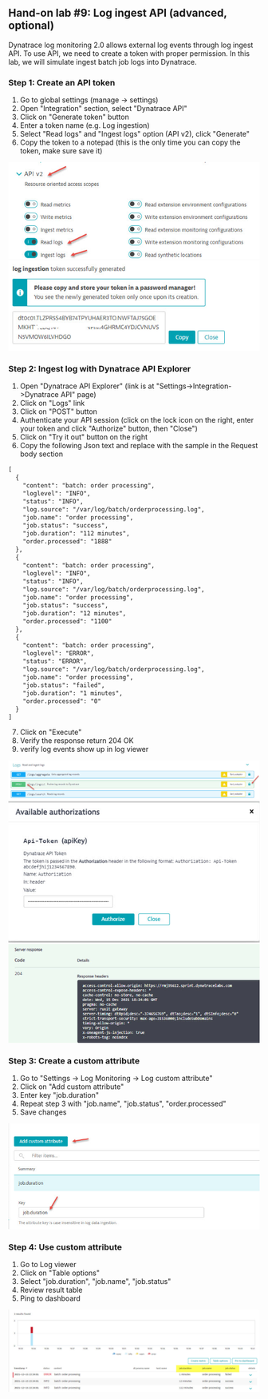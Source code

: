 ## Hand-on lab #9: Log ingest API (advanced, optional)

Dynatrace log monitoring 2.0 allows external log events through log ingest API. To use API, we need to create a token with proper permission. In this lab, we will simulate ingest batch job logs into Dynatrace. 

### Step 1: Create an API token

1. Go to global settings (manage -> settings)
2. Open "Integration" section, select "Dynatrace API"
3. Click on "Generate token" button
4. Enter a token name (e.g. Log ingestion)
5. Select "Read logs" and "Ingest logs" option (API v2), click "Generate"
6. Copy the token to a notepad (this is the only time you can copy the token, make sure save it)



![RDP](../../assets/images/lab09_01.jpg)
![RDP](../../assets/images/lab09_02.jpg)


### Step 2: Ingest log with Dynatrace API Explorer

1. Open "Dynatrace API Explorer" (link is at "Settings->Integration->Dynatrace API" page)
2. Click on "Logs" link
3. Click on "POST" button
4. Authenticate your API session (click on the lock icon on the right, enter your token and click "Authorize" button, then "Close")
5. Click on "Try it out" button on the right
6. Copy the following Json text and replace with the sample in the Request body section
```
[
  {
    "content": "batch: order processing",
    "loglevel": "INFO",
    "status": "INFO",
    "log.source": "/var/log/batch/orderprocessing.log",
    "job.name": "order processing",
    "job.status": "success",
    "job.duration": "112 minutes",
    "order.processed": "1888"
  },
  {
    "content": "batch: order processing",
    "loglevel": "INFO",
    "status": "INFO",    
    "log.source": "/var/log/batch/orderprocessing.log",
    "job.name": "order processing",
    "job.status": "success",
    "job.duration": "12 minutes",
    "order.processed": "1100"
  },
  {
    "content": "batch: order processing",
    "loglevel": "ERROR",
    "status": "ERROR",    
    "log.source": "/var/log/batch/orderprocessing.log",
    "job.name": "order processing",
    "job.status": "failed",
    "job.duration": "1 minutes",
    "order.processed": "0"
  }
]
``` 
7. Click on "Execute"
8. Verify the response return 204 OK
9. verify log events show up in log viewer


![RDP](../../assets/images/lab09_03.jpg)
![RDP](../../assets/images/lab09_04.jpg)
![RDP](../../assets/images/lab09_05.jpg)

### Step 3: Create a custom attribute

1. Go to "Settings -> Log Monitoring -> Log custom attribute"
2. Click on "Add custom attribute"
3. Enter key "job.duration"
4. Repeat step 3 with "job.name", "job.status", "order.processed"
5. Save changes

![RDP](../../assets/images/lab09_06.jpg)

### Step 4: Use custom attribute

1. Go to Log viewer
2. Click on "Table options"
3. Select "job.duration", "job.name", "job.status"
4. Review result table
5. Ping to dashboard

![RDP](../../assets/images/lab09_07.jpg)